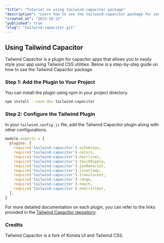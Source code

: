 ```yaml
---
"title": "Tutorial on using tailwind-capacitor package"
"description": "Learn how to use the tailwind-capacitor package for your capacitor apps."
"created_at": "2023-10-12"
"published": true
"slug": "tailwind-capacitor.git"
---
```


## Using Tailwind Capacitor

Tailwind Capacitor is a plugin for capacitor apps that allows you to easily style your app using Tailwind CSS utilities. Below is a step-by-step guide on how to use the Tailwind Capacitor package.

### Step 1: Add the Plugin to Your Project

You can install the plugin using npm in your project directory.

```bash
npm install --save-dev tailwind-capacitor
```

### Step 2: Configure the Tailwind Plugin

In your `tailwind.config.js` file, add the Tailwind Capacitor plugin along with other configurations.

```js
module.exports = {
  plugins: [
    require('tailwind-capacitor').safeAreas,
    require('tailwind-capacitor').colors,
    require('tailwind-capacitor').hairlines,
    require('tailwind-capacitor').touchRipple,
    require('tailwind-capacitor').iosMaterial,
    require('tailwind-capacitor').lineClamp,
    require('tailwind-capacitor').translucent,
    require('tailwind-capacitor').range,
    require('tailwind-capacitor').touch,
    require('tailwind-capacitor').noScrollbar,
  ],
}
```

For more detailed documentation on each plugin, you can refer to the links provided in the [Tailwind Capacitor repository](https://github.com/Cap-go/tailwind-capacitor).

### Credits

Tailwind Capacitor is a fork of Konsta UI and Tailwind CSS.

```
```